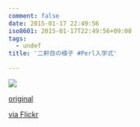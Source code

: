 ```yaml
---
comment: false
date: 2015-01-17 22:49:56
iso8601: 2015-01-17T22:49:56+09:00
tags:
  - undef
title: '二軒目の様子 #Perl入学式'

---
```


<div><img src='https://farm8.staticflickr.com/7551/16112826710_7695e71bd7_b.jpg' style='max-width:600px;' /><br/><div><p><a href="http://ift.tt/1CjwaYq">original</a></p>
<p><a href="http://flic.kr/p/qxQs25">via Flickr</a></p></div></div>
    	